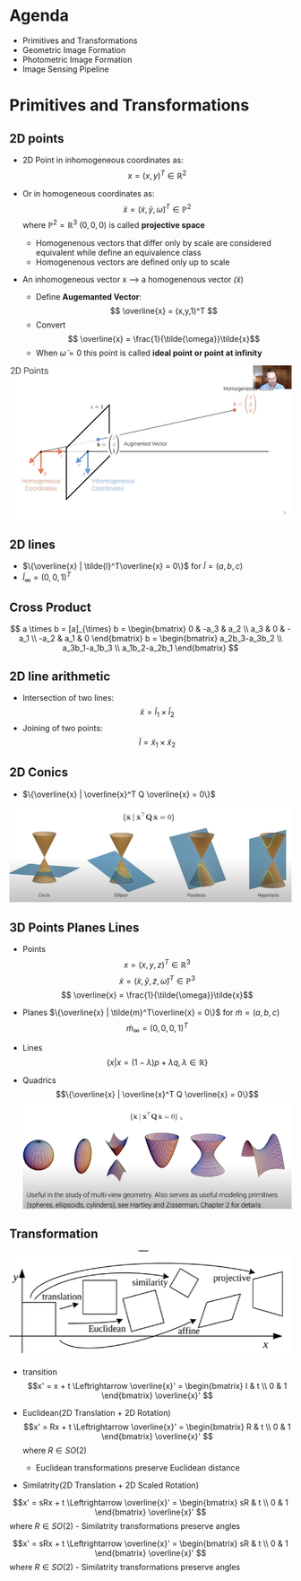 # Agenda
- Primitives and Transformations
- Geometric Image Formation
- Photometric Image Formation
- Image Sensing Pipeline

# Primitives and Transformations
## 2D points
- 2D Point in inhomogeneous coordinates as:
$$ x = (x,y)^T \in \mathbb{R}^2 $$
- Or in homogeneous coordinates as:
$$ \tilde{x} = (\tilde{x},\tilde{y}, \tilde{\omega})^T \in \mathbb{P}^2 $$
where $\mathbb{P}^2 = \mathbb{R}^3 \ {(0,0,0)}$ is called __projective space__
    - Homogenenous vectors that differ only by scale are considered equivalent while define an equivalence class
    - Homogenenous vectors are defined only up to scale

- An inhomogeneous vector x --> a homogenenous vector $\tilde(x)$
    - Define __Augemanted Vector__:
$$ \overline{x} = (x,y,1)^T $$
    - Convert
$$ \overline{x} = \frac{1}{\tilde{\omega}}\tilde{x}$$
    - When $\tilde{\omega} = 0$ this point is called __ideal point or point at infinity__

![2Dpoints](pic\2Dpoints.png "2Dpoints") 

## 2D lines
- $\{\overline{x} | \tilde{l}^T\overline{x} = 0\}$ for $\tilde{l} = (a,b,c)$
- $\tilde{l}_{\infty} = (0,0,1)^T$


## Cross Product
$$
a \times b = [a]_{\times} b = 
 \begin{bmatrix}
   0 & -a_3 & a_2 \\
   a_3 & 0 & -a_1 \\
   -a_2 & a_1 & 0
  \end{bmatrix} b
= \begin{bmatrix}
   a_2b_3-a_3b_2 \\
   a_3b_1-a_1b_3 \\
   a_1b_2-a_2b_1
  \end{bmatrix}
$$

## 2D line arithmetic
- Intersection of two lines:
$$\tilde{x} = \tilde{l}_1 \times \tilde{l}_2$$
- Joining of two points:
$$\tilde{l} = \tilde{x}_1 \times \tilde{x}_2$$

## 2D Conics
- $\{\overline{x} | \overline{x}^T Q \overline{x} = 0\}$

![2DConics](pic\2DConics.png "2DConics") 

## 3D Points Planes Lines
- Points
$$ x = (x,y,z)^T \in \mathbb{R}^3 $$
$$ \tilde{x} = (\tilde{x},\tilde{y}, \tilde{z}, \tilde{\omega})^T \in \mathbb{P}^3 $$
$$ \overline{x} = \frac{1}{\tilde{\omega}}\tilde{x}$$

- Planes
$\{\overline{x} | \tilde{m}^T\overline{x} = 0\}$ for $\tilde{m} = (a,b,c)$
$$\tilde{m}_{\infty} = (0,0,0,1)^T$$

- Lines
$$\{x | x = (1-\lambda) p +  \lambda q,  \lambda\in \mathbb{R}\}$$

- Quadrics
$$\{\overline{x} | \overline{x}^T Q \overline{x} = 0\}$$
![Quadrics](pic\3DQuadrics.png "Quadrics") 

## Transformation
![transformation](pic\transformation.png "transformation") 

- transition
$$x' = x + t \Leftrightarrow \overline{x}' 
= \begin{bmatrix}
   I & t \\
   0 & 1
  \end{bmatrix}
  \overline{x}'
  $$

- Euclidean(2D Translation + 2D Rotation)
$$x' = Rx + t \Leftrightarrow \overline{x}' 
= \begin{bmatrix}
   R & t \\
   0 & 1
  \end{bmatrix}
  \overline{x}'
  $$
  where $R \in SO(2)$
  - Euclidean transformations preserve Euclidean distance

- Similatrity(2D Translation + 2D Scaled Rotation)

$$x' = sRx + t \Leftrightarrow \overline{x}' 
= \begin{bmatrix}
   sR & t \\
   0 & 1
  \end{bmatrix}
  \overline{x}'
  $$
  where $R \in SO(2)$
    - Similatrity transformations preserve angles

$$x' = sRx + t \Leftrightarrow \overline{x}' 
= \begin{bmatrix}
   sR & t \\
   0 & 1
  \end{bmatrix}
  \overline{x}'
  $$
  where $R \in SO(2)$
    - Similatrity transformations preserve angles